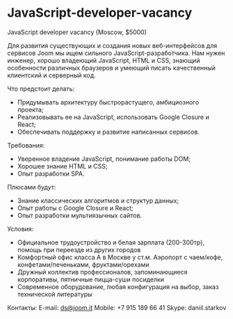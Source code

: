 # JavaScript-developer-vacancy
JavaScript developer vacancy (Moscow, $5000)

Для развития существующих и создания новых веб-интерфейсов для сервисов Joom мы ищем сильного JavaScript-разработчика. Нам нужен инженер, хорошо владеющий JavaScript, HTML и CSS, знающий особенности различных браузеров и умеющий писать качественный клиентский и серверный код.

Что предстоит делать:
* Придумывать архитектуру быстрорастущего, амбициозного проекта;
* Реализовывать ее на JavaScript, использовать Google Closure и React;
* Обеспечивать поддержку и развитие написанных сервисов.

Требования:
* Уверенное владение JavaScript, понимание работы DOM;
* Хорошее знание HTML и CSS;
* Опыт разработки SPA.

Плюсами будут:
* Знание классических алгоритмов и структур данных;
* Опыт работы с Google Closure и React;
* Опыт разработки мультиязычных сайтов.

Условия:
* Официальное трудоустройство и белая зарплата (200-300тр), помощь при переезде из других городов
* Комфортный офис класса А в Москве у ст.м. Аэропорт с чаем/кофе, конфетами/печеньками, фруктами/орехами
* Дружный коллектив профессионалов, запоминающиеся корпоративы, пятничные пицца-суши посиделки
* Современное оборудование, любая конфигурация на выбор, заказ технической литературы

Контакты:
E-mail: ds@joom.it
Mobile: +7 915 189 66 41
Skype: daniil.starkov
